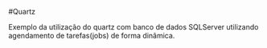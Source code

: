 #Quartz

Exemplo da utilização do quartz com banco de dados SQLServer utilizando agendamento de tarefas(jobs) de forma dinâmica.
